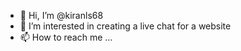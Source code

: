 - 👋 Hi, I’m @kiranls68
- 👀 I’m interested in creating a live chat for a website
- 📫 How to reach me ...

<!---
kiranls68/kiranls68 is a ✨ special ✨ repository because its `README.md` (this file) appears on your GitHub profile.
You can click the Preview link to take a look at your changes.
--->
